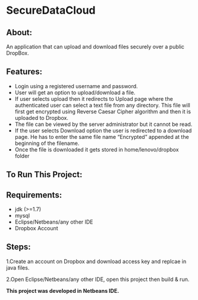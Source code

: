# SecureDataCloud

## **About:**
An application that can upload and download files securely over a public DropBox.

## **Features:**
- Login using a registered username and password. 
- User will get an option to upload/download a file.
- If user selects upload then it redirects to Upload page where the authenticated user can select a text file from any directory. This file will first get encrypted using Reverse Caesar Cipher algorithm and then it is uploaded to Dropbox.
- The file can be viewed by the server administrator but it cannot be read.
- If the user selects Download option the user is redirected to a download page. He has to enter the same file name “Encrypted” appended at the beginning of the filename.
- Once the file is downloaded it gets stored in home/lenovo/dropbox folder

## **To Run This Project:**
## **Requirements:**
- jdk (>=1.7) 
- mysql 
- Eclipse/Netbeans/any other IDE 
- Dropbox Account

## **Steps:**
1.Create an account on Dropbox and download access key and replcae in java files. 

2.Open Eclipse/Netbeans/any other IDE, open this project then build & run.

**This project was developed in Netbeans IDE.**

